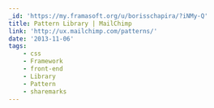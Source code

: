 ```yaml
---
_id: 'https://my.framasoft.org/u/borisschapira/?iNMy-Q'
title: Pattern Library | MailChimp
link: 'http://ux.mailchimp.com/patterns/'
date: '2013-11-06'
tags:
    - css
    - Framework
    - front-end
    - Library
    - Pattern
    - sharemarks
---
```


<div class="markdown"><p></p></div>
